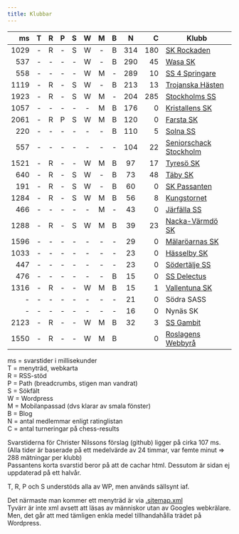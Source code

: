 ```yaml
---
title: Klubbar
---
```


|  ms|T|R|P|S|W|M|B|N|C|Klubb|
|---:|:-:|:-:|:-:|:-:|:-:|:-:|:-:|:-:|-:|-|
|1029|-|R|-|S|W|-|B|314|180|[SK Rockaden](https://rockaden.com)|
| 537|-|-|-|-|W|-|B|290| 45|[Wasa SK](https://wasask.se)|
| 558|-|-|-|-|W|M|-|289| 10|[SS 4 Springare](https://4springare.se/)|
|1119|-|R|-|S|W|-|B|213| 13|[Trojanska Hästen](https://trojanskahasten.se)|
|1923|-|R|-|S|W|M|-|204|285|[Stockholms SS](https://schacksallskapet.se)|
|1057|-|-|-|-|-|M|B|176|  0|[Kristallens SK](https://kristallen.org)|
|2061|-|R|P|S|W|M|B|120|  0|[Farsta SK](https://farstask.se)|
| 220|-|-|-|-|-|-|B|110|  5|[Solna SS](https://solnaschack.org)|
| 557|-|-|-|-|-|-|-|104| 22|[Seniorschack Stockholm](https://www.seniorschackstockholm.se/)|
|1521|-|R|-|-|W|M|B| 97| 17|[Tyresö SK](https://tyresoschack.se)|
| 640|-|R|-|S|W|-|B| 73| 48|[Täby SK](https://tabyschack.se)|
| 191|-|R|-|S|W|-|B| 60|  0|[SK Passanten](https://passanten.com)|
|1284|-|R|-|S|W|M|B| 56|  8|[Kungstornet](https://kungstornetschack.se/)|
| 466|-|-|-|-|-|M|-| 43|  0|[Järfälla SS](https://www.laget.se/jarfallaschacksallskap)|
|1288|-|R|-|S|W|M|B| 39| 23|[Nacka-Värmdö SK](https://nackaschack.com)|
|1596|-|-|-|-|-|-|-| 29|  0|[Mälaröarnas SK](https://www.facebook.com/Malaroschack)|
|1033|-|-|-|-|-|-|-| 23|  0|[Hässelby SK](https://hasselbyschack.se/)|
| 447|-|-|-|-|-|-|-| 23|  0|[Södertälje SS](https://www.sodertaljeschack.se/)|
| 476|-|-|-|-|-|-|B| 15|  0|[SS Delectus](https://schackklubbdelectus.blogspot.com)|
|1316|-|R|-|-|W|M|B| 15|  1|[Vallentuna SK](https://vallentunaschack.se)|
|   -|-|-|-|-|-|-|-| 21|  0|Södra SASS|
|   -|-|-|-|-|-|-|-| 16|  0|Nynäs SK|
|2123|-|R|-|-|W|M|B| 32|  3|[SS Gambit](https://ssgambit.se/)|
|1550|-|R|-|-|W|M|B|   |  0|[Roslagens Webbyrå](https://roslagenswebbyra.se/)|

ms = svarstider i millisekunder  
T = menyträd, webkarta  
R = RSS-stöd  
P = Path (breadcrumbs, stigen man vandrat)  
S = Sökfält  
W = Wordpress  
M = Mobilanpassad (dvs klarar av smala fönster)  
B = Blog  
N = antal medlemmar enligt ratinglistan  
C = antal turneringar på chess-results

Svarstiderna för Christer Nilssons förslag (github) ligger på cirka 107 ms.  
(Alla tider är baserade på ett medelvärde av 24 timmar, var femte minut => 288 mätningar per klubb)  
Passantens korta svarstid beror på att de cachar html. Dessutom är sidan ej uppdaterad på ett halvår.  

T, R, P och S understöds alla av WP, men används sällsynt iaf.

Det närmaste man kommer ett menyträd är via [.sitemap.xml](https://www.farstask.se/wp-sitemap.xml)  
Tyvärr är inte xml avsett att läsas av människor utan av Googles webkrälare.  
Men, det går att med tämligen enkla medel tillhandahålla trädet på Wordpress.  
